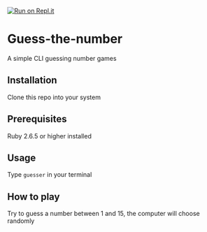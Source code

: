 [![Run on Repl.it](https://repl.it/badge/github/ioilmio/Guess-the-number)](https://repl.it/github/ioilmio/Guess-the-number)

# Guess-the-number
A simple CLI guessing number games

## Installation ##

Clone this repo into your system

## Prerequisites ##

Ruby 2.6.5 or higher installed

## Usage ##

Type `guesser` in your terminal

## How to play ##

Try to guess a number between 1 and 15, the computer will choose randomly


